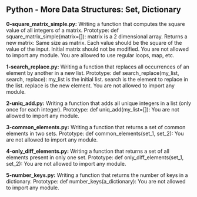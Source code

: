 ## Python - More Data Structures: Set, Dictionary


**0-square_matrix_simple.py:** Writing a function that computes the square value of all integers of a matrix.
Prototype: def square_matrix_simple(matrix=[]):
matrix is a 2 dimensional array.
Returns a new matrix:
Same size as matrix.
Each value should be the square of the value of the input.
Initial matrix should not be modified.
You are not allowed to import any module.
You are allowed to use regular loops, map, etc.


**1-search_replace.py:** Writing a function that replaces all occurrences of an element by another in a new list.
Prototype: def search_replace(my_list, search, replace):
my_list is the initial list.
search is the element to replace in the list.
replace is the new element.
You are not allowed to import any module.


**2-uniq_add.py:** Writing a function that adds all unique integers in a list (only once for each integer).
Prototype: def uniq_add(my_list=[]):
You are not allowed to import any module.


**3-common_elements.py:** Writing a function that returns a set of common elements in two sets.
Prototype: def common_elements(set_1, set_2):
You are not allowed to import any module.


**4-only_diff_elements.py:** Writing a function that returns a set of all elements present in only one set.
Prototype: def only_diff_elements(set_1, set_2):
You are not allowed to import any module.


**5-number_keys.py:** Writing a function that returns the number of keys in a dictionary.
Prototype: def number_keys(a_dictionary):
You are not allowed to import any module.

